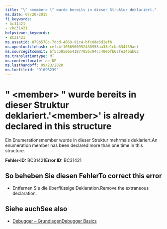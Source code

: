 ```yaml
---
title: "\" <member> \" wurde bereits in dieser Struktur deklariert."
ms.date: 07/20/2015
f1_keywords:
- bc31421
- vbc31421
helpviewer_keywords:
- BC31421
ms.assetid: 879b578c-7dcd-4669-91c4-bfc8de6d2efb
ms.openlocfilehash: cefc4f1056960992430953aa33e1cba634f39aef
ms.sourcegitcommit: bf5c5850654187705bc94cc40ebfb62fe346ab02
ms.translationtype: MT
ms.contentlocale: de-DE
ms.lasthandoff: 09/23/2020
ms.locfileid: "91096239"
---
```

# <a name="member-is-already-declared-in-this-structure"></a><span data-ttu-id="b4026-102">" \<member> " wurde bereits in dieser Struktur deklariert.</span><span class="sxs-lookup"><span data-stu-id="b4026-102">'\<member>' is already declared in this structure</span></span>

<span data-ttu-id="b4026-103">Ein Enumerationsmember wurde in dieser Struktur mehrmals deklariert.</span><span class="sxs-lookup"><span data-stu-id="b4026-103">An enumeration member has been declared more than one time in this structure.</span></span>  
  
 <span data-ttu-id="b4026-104">**Fehler-ID:** BC31421</span><span class="sxs-lookup"><span data-stu-id="b4026-104">**Error ID:** BC31421</span></span>  
  
## <a name="to-correct-this-error"></a><span data-ttu-id="b4026-105">So beheben Sie diesen Fehler</span><span class="sxs-lookup"><span data-stu-id="b4026-105">To correct this error</span></span>  
  
- <span data-ttu-id="b4026-106">Entfernen Sie die überflüssige Deklaration.</span><span class="sxs-lookup"><span data-stu-id="b4026-106">Remove the extraneous declaration.</span></span>  
  
## <a name="see-also"></a><span data-ttu-id="b4026-107">Siehe auch</span><span class="sxs-lookup"><span data-stu-id="b4026-107">See also</span></span>

- [<span data-ttu-id="b4026-108">Debugger – Grundlagen</span><span class="sxs-lookup"><span data-stu-id="b4026-108">Debugger Basics</span></span>](/visualstudio/debugger/debugger-feature-tour)
